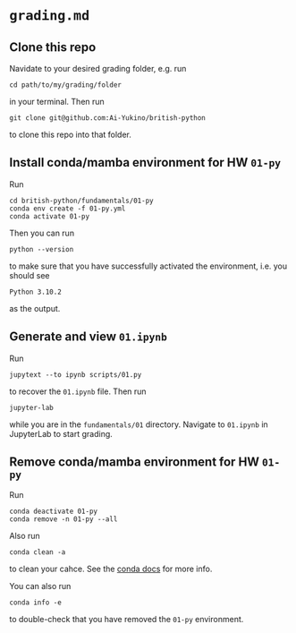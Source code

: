 # `grading.md`

## Clone this repo

Navidate to your desired grading folder, e.g. run

```
cd path/to/my/grading/folder
```

in your terminal. Then run

```
git clone git@github.com:Ai-Yukino/british-python
```

to clone this repo into that folder.

## Install conda/mamba environment for HW `01-py`

Run

```
cd british-python/fundamentals/01-py
conda env create -f 01-py.yml
conda activate 01-py
```

Then you can run

```
python --version
```

to make sure that you have successfully activated the environment, i.e. you should see

```
Python 3.10.2
```

as the output.

## Generate and view `01.ipynb`

Run

```
jupytext --to ipynb scripts/01.py
```

to recover the `01.ipynb` file. Then run

```
jupyter-lab
```

while you are in the `fundamentals/01` directory. Navigate to `01.ipynb` in JupyterLab to start grading.

## Remove conda/mamba environment for HW `01-py`

Run

```
conda deactivate 01-py
conda remove -n 01-py --all
```

Also run

```
conda clean -a
```

to clean your cahce. See the [conda docs](https://docs.conda.io/projects/conda/en/latest/commands/clean.html) for more info.

You can also run

```
conda info -e
```

to double-check that you have removed the `01-py` environment.
